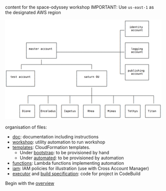 content for the space-odyssey workshop
IMPORTANT: Use ```us-east-1``` as the designated AWS region

![a planetary alignment of 'satellite' accounts](doc/illustrations/space-odyssey.png)

organisation of files:

- [doc](doc): documentation including instructions
- [workshop](workshop): utility automation to run workshop
- [templates](templates): CloudFormation templates. 
  - Under [bootstrap](templates/bootstrap): to be provisioned by hand
  - Under [automated](templates/automated): to be provisioned by automation
- [functions](functions): Lambda functions implementing automation  
- [iam](iam): IAM policies for illustration (use with Cross Account Manager)
- [executor](executor) and [build specification](buildspec.yml): code for project in CodeBuild

Begin with the [overview](doc/overview.md)
